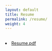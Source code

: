 ```yaml
---
layout: default
title: Resume
permalink: /resume/
weight: 4
---
```


<br>
<li class="inline-block">
  <a
    target="_blank"
    class="align-middle link-primary mr-2 mr-lg-0 ml-lg-2"
    href="/assets/Ravi Teja_K_Resume.pdf"
    >Resume.pdf</a
  >
</li>
<br>
<object data="{{ site.url }}{{ site.baseurl }}/assets/Ravi Teja_K_Resume.pdf" width="1200" height="1200" type="application/pdf"></object>

